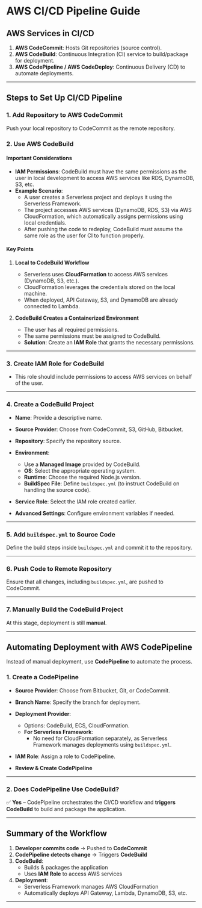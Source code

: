 # AWS CI/CD Pipeline Guide  

## AWS Services in CI/CD  

1. **AWS CodeCommit**: Hosts Git repositories (source control).  
2. **AWS CodeBuild**: Continuous Integration (CI) service to build/package for deployment.  
3. **AWS CodePipeline / AWS CodeDeploy**: Continuous Delivery (CD) to automate deployments.  

---

## Steps to Set Up CI/CD Pipeline  

### 1. Add Repository to AWS CodeCommit  
Push your local repository to CodeCommit as the remote repository.  

### 2. Use AWS CodeBuild  

#### Important Considerations  
- **IAM Permissions**: CodeBuild must have the same permissions as the user in local development to access AWS services like RDS, DynamoDB, S3, etc.  
- **Example Scenario**:  
  - A user creates a Serverless project and deploys it using the Serverless Framework.  
  - The project accesses AWS services (DynamoDB, RDS, S3) via AWS CloudFormation, which automatically assigns permissions using local credentials.  
  - After pushing the code to redeploy, CodeBuild must assume the same role as the user for CI to function properly.  

#### Key Points  
1. **Local to CodeBuild Workflow**  
   - Serverless uses **CloudFormation** to access AWS services (DynamoDB, S3, etc.).  
   - CloudFormation leverages the credentials stored on the local machine.  
   - When deployed, API Gateway, S3, and DynamoDB are already connected to Lambda.  

2. **CodeBuild Creates a Containerized Environment**  
   - The user has all required permissions.  
   - The same permissions must be assigned to CodeBuild.  
   - **Solution**: Create an **IAM Role** that grants the necessary permissions.  

---

### 3. Create IAM Role for CodeBuild  
- This role should include permissions to access AWS services on behalf of the user.  

---

### 4. Create a CodeBuild Project  

- **Name**: Provide a descriptive name.  
- **Source Provider**: Choose from CodeCommit, S3, GitHub, Bitbucket.  
- **Repository**: Specify the repository source.  
- **Environment**:  
  - Use a **Managed Image** provided by CodeBuild.  
  - **OS**: Select the appropriate operating system.  
  - **Runtime**: Choose the required Node.js version.  
  - **BuildSpec File**: Define `buildspec.yml` (to instruct CodeBuild on handling the source code).  

- **Service Role**: Select the IAM role created earlier.  
- **Advanced Settings**: Configure environment variables if needed.  

---

### 5. Add `buildspec.yml` to Source Code  

Define the build steps inside `buildspec.yml` and commit it to the repository.  

---

### 6. Push Code to Remote Repository  

Ensure that all changes, including `buildspec.yml`, are pushed to CodeCommit.  

---

### 7. Manually Build the CodeBuild Project  

At this stage, deployment is still **manual**.  

---

## Automating Deployment with AWS CodePipeline  

Instead of manual deployment, use **CodePipeline** to automate the process.  

### 1. Create a CodePipeline  

- **Source Provider**: Choose from Bitbucket, Git, or CodeCommit.  
- **Branch Name**: Specify the branch for deployment.  
- **Deployment Provider**:  
  - Options: CodeBuild, ECS, CloudFormation.  
  - **For Serverless Framework**:  
    - No need for CloudFormation separately, as Serverless Framework manages deployments using `buildspec.yml`.  

- **IAM Role**: Assign a role to CodePipeline.  
- **Review & Create CodePipeline**  

---

### 2. Does CodePipeline Use CodeBuild?  

✅ **Yes** – CodePipeline orchestrates the CI/CD workflow and **triggers CodeBuild** to build and package the application.  

---

## Summary of the Workflow  

1. **Developer commits code** → Pushed to **CodeCommit**  
2. **CodePipeline detects change** → Triggers **CodeBuild**  
3. **CodeBuild**:  
   - Builds & packages the application  
   - Uses **IAM Role** to access AWS services  
4. **Deployment**:  
   - Serverless Framework manages AWS CloudFormation  
   - Automatically deploys API Gateway, Lambda, DynamoDB, S3, etc.  

---